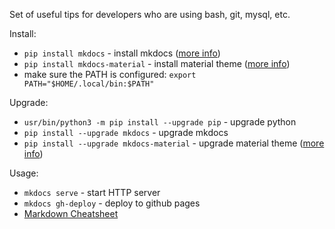 Set of useful tips for developers who are using bash, git, mysql, etc.

Install:

- `pip install mkdocs` - install mkdocs ([more info](https://www.mkdocs.org/#installation))
- `pip install mkdocs-material` -  install material theme ([more info](https://github.com/squidfunk/mkdocs-material))
- make sure the PATH is configured: `export PATH="$HOME/.local/bin:$PATH"`

Upgrade:

- `usr/bin/python3 -m pip install --upgrade pip` - upgrade python
- `pip install --upgrade mkdocs` - upgrade mkdocs
- `pip install --upgrade mkdocs-material` -  upgrade material theme ([more info](https://github.com/squidfunk/mkdocs-material))

Usage:

- `mkdocs serve` - start HTTP server
- `mkdocs gh-deploy` - deploy to github pages
- [Markdown Cheatsheet](https://github.com/adam-p/markdown-here/wiki/Markdown-Cheatsheet)
